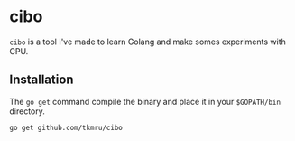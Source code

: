 # cibo

```cibo``` is a tool I've made to learn Golang and make somes experiments with CPU.

## Installation
The ```go get``` command compile the binary and place it in your ```$GOPATH/bin``` directory.

```
go get github.com/tkmru/cibo
```

